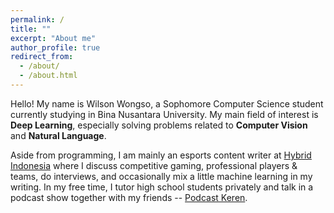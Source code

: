 ```yaml
---
permalink: /
title: ""
excerpt: "About me"
author_profile: true
redirect_from:
  - /about/
  - /about.html
---
```


Hello! My name is Wilson Wongso, a Sophomore Computer Science student currently studying in Bina Nusantara University. My main field of interest is **Deep Learning**, especially solving problems related to **Computer Vision** and **Natural Language**.

Aside from programming, I am mainly an esports content writer at [Hybrid Indonesia](https://hybrid.co.id/) where I discuss competitive gaming, professional players & teams, do interviews, and occasionally mix a little machine learning in my writing. In my free time, I tutor high school students privately and talk in a podcast show together with my friends -- [Podcast Keren](https://open.spotify.com/show/6gzT06081Q7TFJAeYUdnfK?si=F65NpD6bR6izeJh65fV2aw&dl_branch=1).
